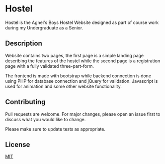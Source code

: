 # Hostel
Hostel is the Agnel's Boys Hostel Website designed as part of course work during my Undergraduate as a Senior.

## Description
Website contains two pages, the first page is a simple landing page describing the features of the hostel while the second page is a registration page with a fully validated three-part-form.

The frontend is made with bootstrap while backend connection is done using PHP for database connection and jQuery for validation. Javascript is used for animation and some other website functionality.

## Contributing
Pull requests are welcome. For major changes, please open an issue first to discuss what you would like to change.

Please make sure to update tests as appropriate.

## License
[MIT](https://choosealicense.com/licenses/mit/)
